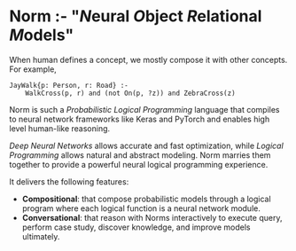 # Norm :- "*N*eural *O*bject *R*elational *M*odels"

When human defines a concept, we mostly compose it with other concepts. For example, 

``` norm
JayWalk{p: Person, r: Road} :-
    WalkCross(p, r) and (not On(p, ?z)) and ZebraCross(z)
``` 

Norm is such a *Probabilistic Logical Programming* language that compiles to neural network
frameworks like Keras and PyTorch and enables high level human-like reasoning.

*Deep Neural Networks* allows accurate and fast optimization, while *Logical Programming* 
allows natural and abstract modeling. Norm marries them together to provide a powerful neural 
logical programming experience.

It delivers the following features:
- **Compositional**: that compose probabilistic models through a logical program 
    where each logical function is a neural network module.
- **Conversational**: that reason with Norms interactively to execute query, perform case study, 
    discover knowledge, and improve models ultimately.


